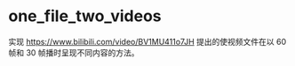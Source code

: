 # one_file_two_videos

实现 https://www.bilibili.com/video/BV1MU411o7JH 提出的使视频文件在以 60 帧和 30 帧播时呈现不同内容的方法。
